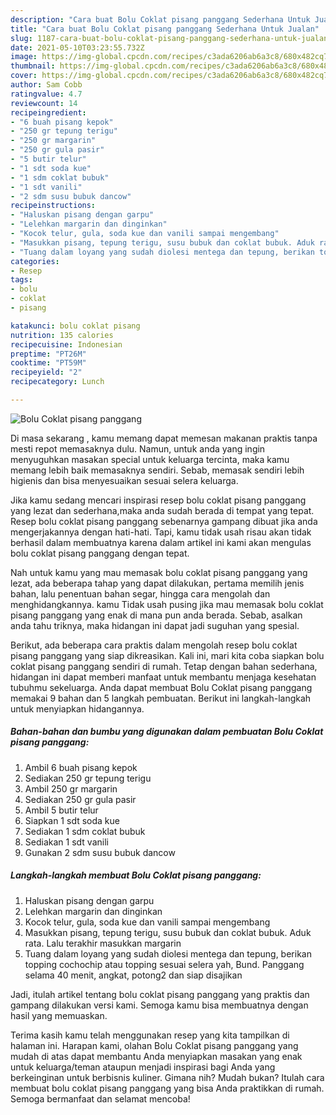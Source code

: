 ```yaml
---
description: "Cara buat Bolu Coklat pisang panggang Sederhana Untuk Jualan"
title: "Cara buat Bolu Coklat pisang panggang Sederhana Untuk Jualan"
slug: 1187-cara-buat-bolu-coklat-pisang-panggang-sederhana-untuk-jualan
date: 2021-05-10T03:23:55.732Z
image: https://img-global.cpcdn.com/recipes/c3ada6206ab6a3c8/680x482cq70/bolu-coklat-pisang-panggang-foto-resep-utama.jpg
thumbnail: https://img-global.cpcdn.com/recipes/c3ada6206ab6a3c8/680x482cq70/bolu-coklat-pisang-panggang-foto-resep-utama.jpg
cover: https://img-global.cpcdn.com/recipes/c3ada6206ab6a3c8/680x482cq70/bolu-coklat-pisang-panggang-foto-resep-utama.jpg
author: Sam Cobb
ratingvalue: 4.7
reviewcount: 14
recipeingredient:
- "6 buah pisang kepok"
- "250 gr tepung terigu"
- "250 gr margarin"
- "250 gr gula pasir"
- "5 butir telur"
- "1 sdt soda kue"
- "1 sdm coklat bubuk"
- "1 sdt vanili"
- "2 sdm susu bubuk dancow"
recipeinstructions:
- "Haluskan pisang dengan garpu"
- "Lelehkan margarin dan dinginkan"
- "Kocok telur, gula, soda kue dan vanili sampai mengembang"
- "Masukkan pisang, tepung terigu, susu bubuk dan coklat bubuk. Aduk rata. Lalu terakhir masukkan margarin"
- "Tuang dalam loyang yang sudah diolesi mentega dan tepung, berikan topping cochochip atau topping sesuai selera yah, Bund. Panggang selama 40 menit, angkat, potong2 dan siap disajikan"
categories:
- Resep
tags:
- bolu
- coklat
- pisang

katakunci: bolu coklat pisang 
nutrition: 135 calories
recipecuisine: Indonesian
preptime: "PT26M"
cooktime: "PT59M"
recipeyield: "2"
recipecategory: Lunch

---
```



![Bolu Coklat pisang panggang](https://img-global.cpcdn.com/recipes/c3ada6206ab6a3c8/680x482cq70/bolu-coklat-pisang-panggang-foto-resep-utama.jpg)

Di masa  sekarang , kamu memang dapat memesan makanan praktis tanpa mesti repot memasaknya dulu. Namun, untuk anda yang ingin menyuguhkan masakan special untuk keluarga tercinta, maka kamu memang lebih baik memasaknya sendiri. Sebab, memasak sendiri lebih higienis dan bisa menyesuaikan sesuai selera keluarga.

Jika kamu sedang mencari inspirasi resep bolu coklat pisang panggang yang lezat dan sederhana,maka anda sudah berada di tempat yang tepat. Resep bolu coklat pisang panggang  sebenarnya gampang dibuat jika anda mengerjakannya dengan hati-hati. Tapi, kamu tidak usah risau akan tidak berhasil dalam membuatnya 
karena dalam artikel ini kami akan mengulas bolu coklat pisang panggang dengan tepat.  



Nah untuk kamu yang mau memasak bolu coklat pisang panggang yang lezat, ada beberapa tahap yang dapat dilakukan, pertama memilih jenis bahan, lalu penentuan bahan segar, hingga cara mengolah dan menghidangkannya. kamu Tidak usah pusing jika mau memasak bolu coklat pisang panggang yang enak di mana pun anda berada. Sebab, asalkan anda  tahu triknya, maka hidangan ini dapat jadi suguhan yang spesial.

Berikut, ada beberapa cara praktis  dalam mengolah resep bolu coklat pisang panggang yang siap dikreasikan. Kali ini, mari kita coba siapkan bolu coklat pisang panggang sendiri di rumah. Tetap dengan bahan sederhana, hidangan ini dapat memberi manfaat untuk membantu menjaga kesehatan tubuhmu sekeluarga. Anda dapat membuat Bolu Coklat pisang panggang memakai 9 bahan dan 5 langkah pembuatan. Berikut ini langkah-langkah untuk menyiapkan hidangannya.

<!--inarticleads1-->

##### Bahan-bahan dan bumbu yang digunakan dalam pembuatan Bolu Coklat pisang panggang:

1. Ambil 6 buah pisang kepok
1. Sediakan 250 gr tepung terigu
1. Ambil 250 gr margarin
1. Sediakan 250 gr gula pasir
1. Ambil 5 butir telur
1. Siapkan 1 sdt soda kue
1. Sediakan 1 sdm coklat bubuk
1. Sediakan 1 sdt vanili
1. Gunakan 2 sdm susu bubuk dancow




<!--inarticleads2-->

##### Langkah-langkah membuat Bolu Coklat pisang panggang:

1. Haluskan pisang dengan garpu
1. Lelehkan margarin dan dinginkan
1. Kocok telur, gula, soda kue dan vanili sampai mengembang
1. Masukkan pisang, tepung terigu, susu bubuk dan coklat bubuk. Aduk rata. Lalu terakhir masukkan margarin
1. Tuang dalam loyang yang sudah diolesi mentega dan tepung, berikan topping cochochip atau topping sesuai selera yah, Bund. Panggang selama 40 menit, angkat, potong2 dan siap disajikan




Jadi, itulah artikel tentang  bolu coklat pisang panggang  yang praktis dan gampang dilakukan versi kami. Semoga kamu bisa membuatnya dengan hasil yang memuaskan. 

Terima kasih kamu telah menggunakan resep yang kita tampilkan di halaman ini. Harapan kami, olahan  Bolu Coklat pisang panggang yang mudah di atas dapat membantu Anda menyiapkan masakan yang enak untuk keluarga/teman ataupun menjadi inspirasi bagi Anda yang berkeinginan untuk berbisnis kuliner. Gimana nih? Mudah bukan? Itulah cara membuat bolu coklat pisang panggang yang bisa Anda praktikkan di rumah. Semoga bermanfaat dan selamat mencoba!

